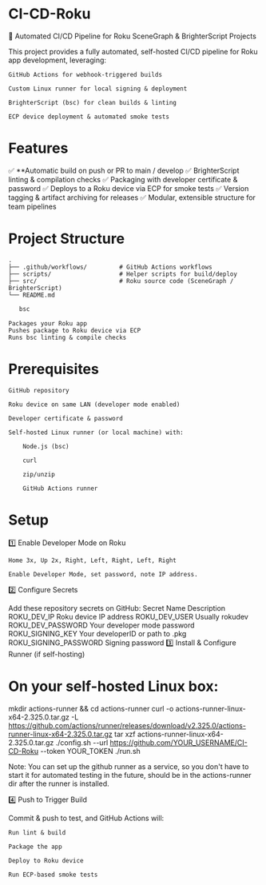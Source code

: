 <h1>CI-CD-Roku</h1>

🚀 Automated CI/CD Pipeline for Roku SceneGraph & BrighterScript Projects

This project provides a fully automated, self-hosted CI/CD pipeline for Roku app development, leveraging:

    GitHub Actions for webhook-triggered builds

    Custom Linux runner for local signing & deployment

    BrighterScript (bsc) for clean builds & linting

    ECP device deployment & automated smoke tests

<h1>Features</h1>

✅ **Automatic build on push or PR to main / develop
✅ BrighterScript linting & compilation checks
✅ Packaging with developer certificate & password
✅ Deploys to a Roku device via ECP for smoke tests
✅ Version tagging & artifact archiving for releases
✅ Modular, extensible structure for team pipelines


<h1>Project Structure</h1>

```
.
├── .github/workflows/         # GitHub Actions workflows
├── scripts/                   # Helper scripts for build/deploy
├── src/                       # Roku source code (SceneGraph / BrighterScript)
└── README.md
```
```bash
   bsc
```
    Packages your Roku app
    Pushes package to Roku device via ECP
    Runs bsc linting & compile checks

<h1>Prerequisites</h1>

    GitHub repository

    Roku device on same LAN (developer mode enabled)

    Developer certificate & password

    Self-hosted Linux runner (or local machine) with:

        Node.js (bsc)

        curl

        zip/unzip

        GitHub Actions runner


<h1>Setup</h1>
1️⃣ Enable Developer Mode on Roku

    Home 3x, Up 2x, Right, Left, Right, Left, Right

    Enable Developer Mode, set password, note IP address.

2️⃣ Configure Secrets

Add these repository secrets on GitHub:
Secret Name	Description
ROKU_DEV_IP	Roku device IP address
ROKU_DEV_USER	Usually rokudev
ROKU_DEV_PASSWORD	Your developer mode password
ROKU_SIGNING_KEY	Your developerID or path to .pkg
ROKU_SIGNING_PASSWORD	Signing password
3️⃣ Install & Configure Runner (if self-hosting)

# On your self-hosted Linux box:
mkdir actions-runner && cd actions-runner
curl -o actions-runner-linux-x64-2.325.0.tar.gz -L https://github.com/actions/runner/releases/download/v2.325.0/actions-runner-linux-x64-2.325.0.tar.gz
tar xzf actions-runner-linux-x64-2.325.0.tar.gz
./config.sh --url https://github.com/YOUR_USERNAME/CI-CD-Roku --token YOUR_TOKEN
./run.sh

Note: You can set up the github runner as a service, so you don't have to start it for automated testing in the future, should be in the actions-runner dir after the runner is installed.

4️⃣ Push to Trigger Build

Commit & push to test, and GitHub Actions will:

    Run lint & build

    Package the app

    Deploy to Roku device

    Run ECP-based smoke tests

